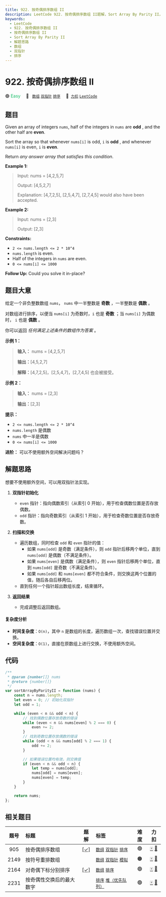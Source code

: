 ```yaml
---
title: 922. 按奇偶排序数组 II
description: LeetCode 922. 按奇偶排序数组 II题解，Sort Array By Parity II，包含解题思路、复杂度分析以及完整的 JavaScript 代码实现。
keywords:
  - LeetCode
  - 922. 按奇偶排序数组 II
  - 按奇偶排序数组 II
  - Sort Array By Parity II
  - 解题思路
  - 数组
  - 双指针
  - 排序
---
```


# 922. 按奇偶排序数组 II

🟢 <font color=#15bd66>Easy</font>&emsp; 🔖&ensp; [`数组`](/tag/array.md) [`双指针`](/tag/two-pointers.md) [`排序`](/tag/sorting.md)&emsp; 🔗&ensp;[`力扣`](https://leetcode.cn/problems/sort-array-by-parity-ii) [`LeetCode`](https://leetcode.com/problems/sort-array-by-parity-ii)

## 题目

Given an array of integers `nums`, half of the integers in `nums` are **odd**
, and the other half are **even**.

Sort the array so that whenever `nums[i]` is odd, `i` is **odd** , and
whenever `nums[i]` is even, `i` is **even**.

Return _any answer array that satisfies this condition_.

**Example 1:**

> Input: nums = [4,2,5,7]
>
> Output: [4,5,2,7]
>
> Explanation: [4,7,2,5], [2,5,4,7], [2,7,4,5] would also have been accepted.

**Example 2:**

> Input: nums = [2,3]
>
> Output: [2,3]

**Constraints:**

- `2 <= nums.length <= 2 * 10^4`
- `nums.length` is even.
- Half of the integers in `nums` are even.
- `0 <= nums[i] <= 1000`

**Follow Up:** Could you solve it in-place?

## 题目大意

给定一个非负整数数组 `nums`， `nums` 中一半整数是 **奇数** ，一半整数是 **偶数** 。

对数组进行排序，以便当 `nums[i]` 为奇数时，`i` 也是 **奇数** ；当 `nums[i]` 为偶数时， `i` 也是 **偶数** 。

你可以返回 _任何满足上述条件的数组作为答案_ 。

**示例 1：**

> **输入：** nums = [4,2,5,7]
>
> **输出：**[4,5,2,7]
>
> **解释：**[4,7,2,5]，[2,5,4,7]，[2,7,4,5] 也会被接受。

**示例 2：**

> **输入：** nums = [2,3]
>
> **输出：**[2,3]

**提示：**

- `2 <= nums.length <= 2 * 10^4`
- `nums.length` 是偶数
- `nums` 中一半是偶数
- `0 <= nums[i] <= 1000`

**进阶：** 可以不使用额外空间解决问题吗？

## 解题思路

想要不使用额外空间，可以用双指针法实现。

1. **双指针初始化**

   - `even` 指针：指向偶数索引（从索引 0 开始），用于检查偶数位置是否存放偶数。
   - `odd` 指针：指向奇数索引（从索引 1 开始），用于检查奇数位置是否存放奇数。

2. **扫描和交换**

   - 遍历数组，同时检查 `odd` 和 `even` 指针的值：
     - 如果 `nums[odd]` 是奇数（满足条件），则 `odd` 指针后移两个单位，直到 `nums[odd]` 是偶数（不满足条件）。
     - 如果 `nums[even]` 是偶数（满足条件），则 `even` 指针后移两个单位，直到 `nums[odd]` 是奇数（不满足条件）。
     - 如果 `nums[odd]` 和 `nums[even]` 都不符合条件，则交换这两个位置的值，随后各自后移两位。
   - 直到任何一个指针超出数组长度，结束循环。

3. **返回结果**
   - 完成调整后返回数组。

#### 复杂度分析

- **时间复杂度**：`O(n)`，其中 `n` 是数组的长度，遍历数组一次，查找错误位置并交换。
- **空间复杂度**：`O(1)`，直接在原数组上进行交换，不使用额外空间。

## 代码

```javascript
/**
 * @param {number[]} nums
 * @return {number[]}
 */
var sortArrayByParityII = function (nums) {
	const n = nums.length;
	let even = 0; // 初始化双指针
	let odd = 1;

	while (even < n && odd < n) {
		// 找到偶数位置存放奇数的错误
		while (even < n && nums[even] % 2 === 0) {
			even += 2;
		}
		// 找到奇数位置存放偶数的错误
		while (odd < n && nums[odd] % 2 === 1) {
			odd += 2;
		}

		// 如果错误位置均有效，则交换值
		if (even < n && odd < n) {
			let temp = nums[odd];
			nums[odd] = nums[even];
			nums[even] = temp;
		}
	}

	return nums;
};
```

## 相关题目

<!-- prettier-ignore -->
| 题号 | 标题 | 题解 | 标签 | 难度 | 力扣 |
| :------: | :------ | :------: | :------ | :------: | :------: |
| 905 | 按奇偶排序数组 | [[✓]](/problem/0905.md) |  [`数组`](/tag/array.md) [`双指针`](/tag/two-pointers.md) [`排序`](/tag/sorting.md) | 🟢 | [🀄️](https://leetcode.cn/problems/sort-array-by-parity) [🔗](https://leetcode.com/problems/sort-array-by-parity) |
| 2149 | 按符号重排数组 |  |  [`数组`](/tag/array.md) [`双指针`](/tag/two-pointers.md) [`模拟`](/tag/simulation.md) | 🟠 | [🀄️](https://leetcode.cn/problems/rearrange-array-elements-by-sign) [🔗](https://leetcode.com/problems/rearrange-array-elements-by-sign) |
| 2164 | 对奇偶下标分别排序 | [[✓]](/problem/2164.md) |  [`数组`](/tag/array.md) [`排序`](/tag/sorting.md) | 🟢 | [🀄️](https://leetcode.cn/problems/sort-even-and-odd-indices-independently) [🔗](https://leetcode.com/problems/sort-even-and-odd-indices-independently) |
| 2231 | 按奇偶性交换后的最大数字 |  |  [`排序`](/tag/sorting.md) [`堆（优先队列）`](/tag/heap-priority-queue.md) | 🟢 | [🀄️](https://leetcode.cn/problems/largest-number-after-digit-swaps-by-parity) [🔗](https://leetcode.com/problems/largest-number-after-digit-swaps-by-parity) |
